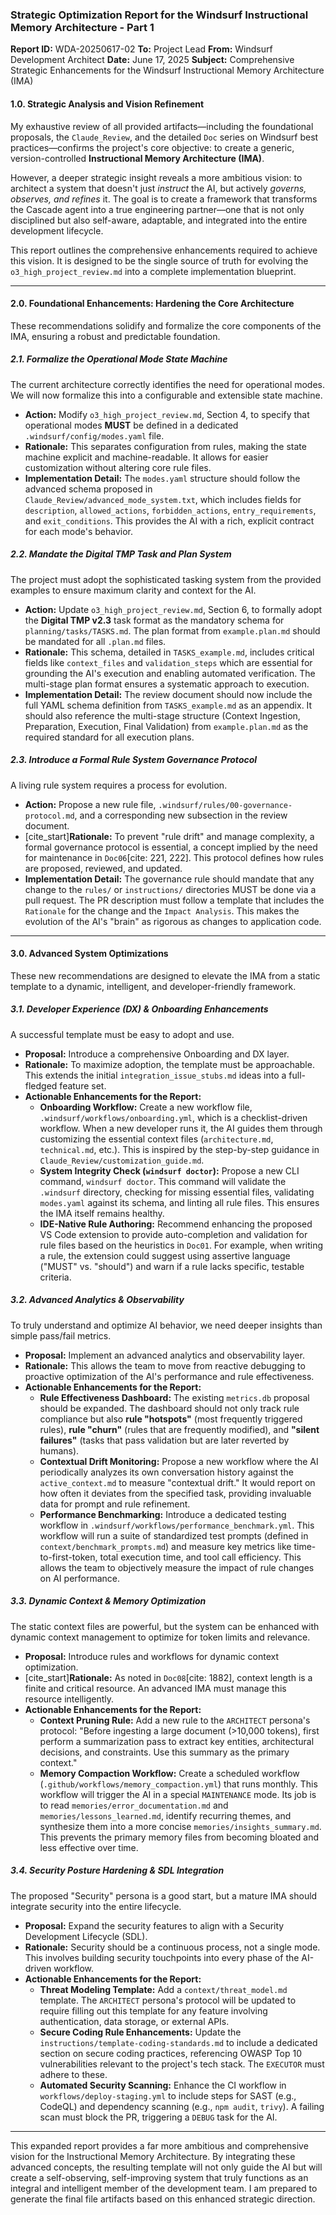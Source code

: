 ### **Strategic Optimization Report for the Windsurf Instructional Memory Architecture - Part 1**

**Report ID:** WDA-20250617-02
**To:** Project Lead
**From:** Windsurf Development Architect
**Date:** June 17, 2025
**Subject:** Comprehensive Strategic Enhancements for the Windsurf Instructional Memory Architecture (IMA)

#### **1.0. Strategic Analysis and Vision Refinement**

My exhaustive review of all provided artifacts—including the foundational proposals, the `Claude_Review`, and the detailed `Doc` series on Windsurf best practices—confirms the project's core objective: to create a generic, version-controlled **Instructional Memory Architecture (IMA)**.

However, a deeper strategic insight reveals a more ambitious vision: to architect a system that doesn't just *instruct* the AI, but actively *governs, observes, and refines* it. The goal is to create a framework that transforms the Cascade agent into a true engineering partner—one that is not only disciplined but also self-aware, adaptable, and integrated into the entire development lifecycle.

This report outlines the comprehensive enhancements required to achieve this vision. It is designed to be the single source of truth for evolving the `o3_high_project_review.md` into a complete implementation blueprint.

---

#### **2.0. Foundational Enhancements: Hardening the Core Architecture**

These recommendations solidify and formalize the core components of the IMA, ensuring a robust and predictable foundation.

##### **2.1. Formalize the Operational Mode State Machine**

The current architecture correctly identifies the need for operational modes. We will now formalize this into a configurable and extensible state machine.

* **Action:** Modify `o3_high_project_review.md`, Section 4, to specify that operational modes **MUST** be defined in a dedicated `.windsurf/config/modes.yaml` file.
* **Rationale:** This separates configuration from rules, making the state machine explicit and machine-readable. It allows for easier customization without altering core rule files.
* **Implementation Detail:** The `modes.yaml` structure should follow the advanced schema proposed in `Claude_Review/advanced_mode_system.txt`, which includes fields for `description`, `allowed_actions`, `forbidden_actions`, `entry_requirements`, and `exit_conditions`. This provides the AI with a rich, explicit contract for each mode's behavior.

##### **2.2. Mandate the Digital TMP Task and Plan System**

The project must adopt the sophisticated tasking system from the provided examples to ensure maximum clarity and context for the AI.

* **Action:** Update `o3_high_project_review.md`, Section 6, to formally adopt the **Digital TMP v2.3** task format as the mandatory schema for `planning/tasks/TASKS.md`. The plan format from `example.plan.md` should be mandated for all `.plan.md` files.
* **Rationale:** This schema, detailed in `TASKS_example.md`, includes critical fields like `context_files` and `validation_steps` which are essential for grounding the AI's execution and enabling automated verification. The multi-stage plan format ensures a systematic approach to execution.
* **Implementation Detail:** The review document should now include the full YAML schema definition from `TASKS_example.md` as an appendix. It should also reference the multi-stage structure (Context Ingestion, Preparation, Execution, Final Validation) from `example.plan.md` as the required standard for all execution plans.

##### **2.3. Introduce a Formal Rule System Governance Protocol**

A living rule system requires a process for evolution.

* **Action:** Propose a new rule file, `.windsurf/rules/00-governance-protocol.md`, and a corresponding new subsection in the review document.
* [cite_start]**Rationale:** To prevent "rule drift" and manage complexity, a formal governance protocol is essential, a concept implied by the need for maintenance in `Doc06`[cite: 221, 222]. This protocol defines how rules are proposed, reviewed, and updated.
* **Implementation Detail:** The governance rule should mandate that any change to the `rules/` or `instructions/` directories MUST be done via a pull request. The PR description must follow a template that includes the `Rationale` for the change and the `Impact Analysis`. This makes the evolution of the AI's "brain" as rigorous as changes to application code.

---

#### **3.0. Advanced System Optimizations**

These new recommendations are designed to elevate the IMA from a static template to a dynamic, intelligent, and developer-friendly framework.

##### **3.1. Developer Experience (DX) & Onboarding Enhancements**

A successful template must be easy to adopt and use.

* **Proposal:** Introduce a comprehensive Onboarding and DX layer.
* **Rationale:** To maximize adoption, the template must be approachable. This extends the initial `integration_issue_stubs.md` ideas into a full-fledged feature set.
* **Actionable Enhancements for the Report:**
    * **Onboarding Workflow:** Create a new workflow file, `.windsurf/workflows/onboarding.yml`, which is a checklist-driven workflow. When a new developer runs it, the AI guides them through customizing the essential context files (`architecture.md`, `technical.md`, etc.). This is inspired by the step-by-step guidance in `Claude_Review/customization_guide.md`.
    * **System Integrity Check (`windsurf doctor`):** Propose a new CLI command, `windsurf doctor`. This command will validate the `.windsurf` directory, checking for missing essential files, validating `modes.yaml` against its schema, and linting all rule files. This ensures the IMA itself remains healthy.
    * **IDE-Native Rule Authoring:** Recommend enhancing the proposed VS Code extension to provide auto-completion and validation for rule files based on the heuristics in `Doc01`. For example, when writing a rule, the extension could suggest using assertive language ("MUST" vs. "should") and warn if a rule lacks specific, testable criteria.

##### **3.2. Advanced Analytics & Observability**

To truly understand and optimize AI behavior, we need deeper insights than simple pass/fail metrics.

* **Proposal:** Implement an advanced analytics and observability layer.
* **Rationale:** This allows the team to move from reactive debugging to proactive optimization of the AI's performance and rule effectiveness.
* **Actionable Enhancements for the Report:**
    * **Rule Effectiveness Dashboard:** The existing `metrics.db` proposal should be expanded. The dashboard should not only track rule compliance but also **rule "hotspots"** (most frequently triggered rules), **rule "churn"** (rules that are frequently modified), and **"silent failures"** (tasks that pass validation but are later reverted by humans).
    * **Contextual Drift Monitoring:** Propose a new workflow where the AI periodically analyzes its own conversation history against the `active_context.md` to measure "contextual drift." It would report on how often it deviates from the specified task, providing invaluable data for prompt and rule refinement.
    * **Performance Benchmarking:** Introduce a dedicated testing workflow in `.windsurf/workflows/performance_benchmark.yml`. This workflow will run a suite of standardized test prompts (defined in `context/benchmark_prompts.md`) and measure key metrics like time-to-first-token, total execution time, and tool call efficiency. This allows the team to objectively measure the impact of rule changes on AI performance.

##### **3.3. Dynamic Context & Memory Optimization**

The static context files are powerful, but the system can be enhanced with dynamic context management to optimize for token limits and relevance.

* **Proposal:** Introduce rules and workflows for dynamic context optimization.
* [cite_start]**Rationale:** As noted in `Doc08`[cite: 1882], context length is a finite and critical resource. An advanced IMA must manage this resource intelligently.
* **Actionable Enhancements for the Report:**
    * **Context Pruning Rule:** Add a new rule to the `ARCHITECT` persona's protocol: "Before ingesting a large document (>10,000 tokens), first perform a summarization pass to extract key entities, architectural decisions, and constraints. Use this summary as the primary context."
    * **Memory Compaction Workflow:** Create a scheduled workflow (`.github/workflows/memory_compaction.yml`) that runs monthly. This workflow will trigger the AI in a special `MAINTENANCE` mode. Its job is to read `memories/error_documentation.md` and `memories/lessons_learned.md`, identify recurring themes, and synthesize them into a more concise `memories/insights_summary.md`. This prevents the primary memory files from becoming bloated and less effective over time.

##### **3.4. Security Posture Hardening & SDL Integration**

The proposed "Security" persona is a good start, but a mature IMA should integrate security into the entire lifecycle.

* **Proposal:** Expand the security features to align with a Security Development Lifecycle (SDL).
* **Rationale:** Security should be a continuous process, not a single mode. This involves building security touchpoints into every phase of the AI-driven workflow.
* **Actionable Enhancements for the Report:**
    * **Threat Modeling Template:** Add a `context/threat_model.md` template. The `ARCHITECT` persona's protocol will be updated to require filling out this template for any feature involving authentication, data storage, or external APIs.
    * **Secure Coding Rule Enhancements:** Update the `instructions/template-coding-standards.md` to include a dedicated section on secure coding practices, referencing OWASP Top 10 vulnerabilities relevant to the project's tech stack. The `EXECUTOR` must adhere to these.
    * **Automated Security Scanning:** Enhance the CI workflow in `workflows/deploy-staging.yml` to include steps for SAST (e.g., CodeQL) and dependency scanning (e.g., `npm audit`, `trivy`). A failing scan must block the PR, triggering a `DEBUG` task for the AI.

***

This expanded report provides a far more ambitious and comprehensive vision for the Instructional Memory Architecture. By integrating these advanced concepts, the resulting template will not only guide the AI but will create a self-observing, self-improving system that truly functions as an integral and intelligent member of the development team. I am prepared to generate the final file artifacts based on this enhanced strategic direction.